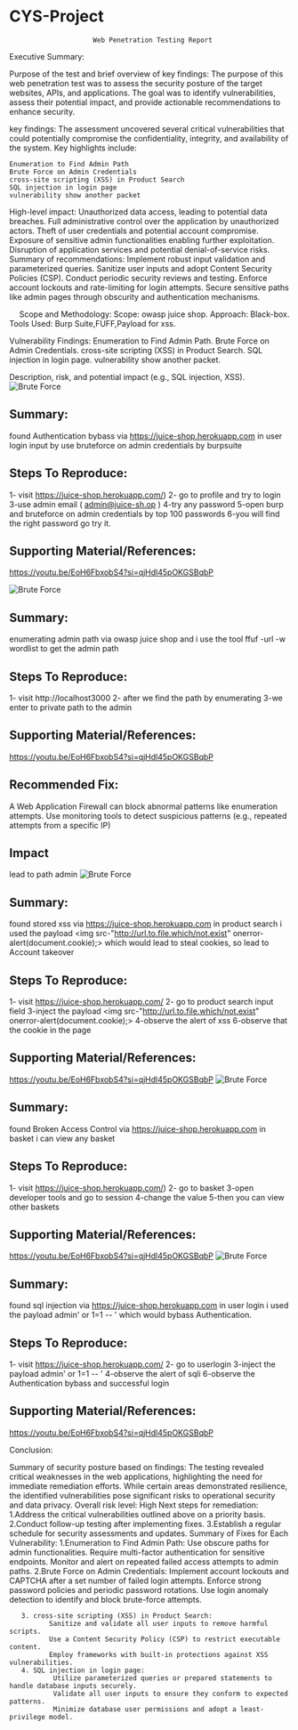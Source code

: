 # CYS-Project
                         Web Penetration Testing Report

Executive Summary:

Purpose of the test and brief overview of key findings:
The purpose of this web penetration test was to assess the security posture of the target websites, APIs, and applications. The goal was to identify vulnerabilities, assess their potential impact, and provide actionable recommendations to enhance security.

key findings:
The assessment uncovered several critical vulnerabilities that could potentially compromise the confidentiality, integrity, and availability of the system. Key highlights include:

    Enumeration to Find Admin Path
    Brute Force on Admin Credentials
    cross-site scripting (XSS) in Product Search
    SQL injection in login page
    vulnerability show another packet

High-level impact:
Unauthorized data access, leading to potential data breaches.
Full administrative control over the application by unauthorized actors.
Theft of user credentials and potential account compromise.
Exposure of sensitive admin functionalities enabling further exploitation.
Disruption of application services and potential denial-of-service risks.
 Summary of recommendations:
           Implement robust input validation and parameterized queries.
           Sanitize user inputs and adopt Content Security Policies (CSP).
           Conduct periodic security reviews and testing.
           Enforce account lockouts and rate-limiting for login attempts.
           Secure sensitive paths like admin pages through obscurity and authentication mechanisms.


  
Scope and Methodology:
       Scope: owasp juice shop.
       Approach: Black-box.
       Tools Used: Burp Suite,FUFF,Payload for xss.

 Vulnerability Findings:
                 Enumeration to Find Admin Path.
                 Brute Force on Admin Credentials.
                 cross-site scripting (XSS) in Product Search.
                 SQL injection in login page.
                 vulnerability show another packet.
                 
 Description, risk, and potential impact (e.g., SQL injection, XSS).
 ![Brute Force](Image2024.jpg)
 ## Summary:
found Authentication bybass via https://juice-shop.herokuapp.com in user login input by use bruteforce on admin credentials by burpsuite

## Steps To Reproduce:

1- visit https://juice-shop.herokuapp.com/)
2- go to profile and try to login
3-use admin email ( admin@juice-sh.op )
4-try any password 
5-open burp and bruteforce on admin credentials by top 100 passwords
6-you will find the right password go try it.

## Supporting Material/References:

https://youtu.be/EoH6FbxobS4?si=qjHdl45pOKGSBqbP

![Brute Force](Image.jpg)
## Summary:

enumerating admin path via owasp juice shop and i use the tool ffuf -url -w wordlist to get the admin path 

## Steps To Reproduce:

1- visit http://localhost3000
2- after we find the path by enumerating
3-we enter to private path to the admin
## Supporting Material/References:

https://youtu.be/EoH6FbxobS4?si=qjHdl45pOKGSBqbP
## Recommended Fix:

A Web Application Firewall can block abnormal patterns like enumeration attempts.
Use monitoring tools to detect suspicious patterns (e.g., repeated attempts from a specific IP)
## Impact

lead to path admin
![Brute Force](WhatsAppImage2024-12-27at23.29.43_05e77862.jpg)
## Summary:

found stored xss via https://juice-shop.herokuapp.com in product search i used the payload <img src-"http://url.to.file.which/not.exist" onerror-alert(document.cookie);> which would lead to steal cookies, so lead to Account takeover

## Steps To Reproduce:

1- visit https://juice-shop.herokuapp.com/
2- go to product search input field
3-inject the payload <img src-"http://url.to.file.which/not.exist" onerror-alert(document.cookie);>
4-observe the alert of xss
6-observe that the cookie in the page
## Supporting Material/References:

https://youtu.be/EoH6FbxobS4?si=qjHdl45pOKGSBqbP 
![Brute Force](Image2024-12-2.jpg)
## Summary:

found Broken Access Control via https://juice-shop.herokuapp.com in basket i can view any basket

## Steps To Reproduce:

1- visit https://juice-shop.herokuapp.com/)
2- go to basket
3-open developer tools and go to session
4-change the value 
5-then you can view other baskets

## Supporting Material/References:

https://youtu.be/EoH6FbxobS4?si=qjHdl45pOKGSBqbP
![Brute Force](Image2024-12.jpg)
## Summary:

found  sql injection via https://juice-shop.herokuapp.com in user login i used the payload admin' or 1=1 -- ' which would bybass Authentication.

## Steps To Reproduce:

1- visit https://juice-shop.herokuapp.com/
2- go to userlogin
3-inject the payload admin' or 1=1 -- '
4-observe the alert of sqli
6-observe the Authentication bybass and successful login
## Supporting Material/References:

https://youtu.be/EoH6FbxobS4?si=qjHdl45pOKGSBqbP

Conclusion:

Summary of security posture based on findings:
The testing revealed critical weaknesses in the web applications, highlighting the need for immediate remediation efforts. While certain areas demonstrated resilience, the identified vulnerabilities pose significant risks to operational security and data privacy.
Overall risk level: High
Next steps for remediation:
        1.Address the critical vulnerabilities outlined above on a priority basis.
        2.Conduct follow-up testing after implementing fixes.
        3.Establish a regular schedule for security assessments and updates.
Summary of Fixes for Each Vulnerability:
      1.Enumeration to Find Admin Path:
              Use obscure paths for admin functionalities.
              Require multi-factor authentication for sensitive endpoints.
              Monitor and alert on repeated failed access attempts to admin paths.
       2.Brute Force on Admin Credentials: 
              Implement account lockouts and CAPTCHA after a set number of failed login attempts.
              Enforce strong password policies and periodic password rotations.
              Use login anomaly detection to identify and block brute-force attempts.

       3. cross-site scripting (XSS) in Product Search:
              Sanitize and validate all user inputs to remove harmful scripts.
              Use a Content Security Policy (CSP) to restrict executable content.
              Employ frameworks with built-in protections against XSS vulnerabilities.
       4. SQL injection in login page:
               Utilize parameterized queries or prepared statements to handle database inputs securely.
               Validate all user inputs to ensure they conform to expected patterns.
               Minimize database user permissions and adopt a least-privilege model.







 

 


